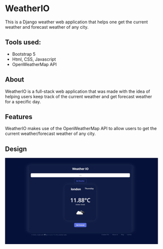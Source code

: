 # WeatherIO  
This is a Django weather web application that helps one get the current weather and forecast weather of any city.  

## Tools used: 
- Bootstrap 5
- Html, CSS, Javascript
- OpenWeatherMap API

## About 
WeatherIO is a full-stack web application that was made with the idea of helping users keep track of the current weather and get forecast weather for a specific day.  

## Features
WeatherIO makes use of the OpenWeatherMap API to allow users to get the current weather/forecast weather of any city.  

## Design
![Screenshot](images/Weather-IO.jpg) 
